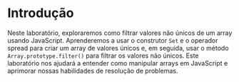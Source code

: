 # Introdução

Neste laboratório, exploraremos como filtrar valores não únicos de um array usando JavaScript. Aprenderemos a usar o construtor `Set` e o operador spread para criar um array de valores únicos e, em seguida, usar o método `Array.prototype.filter()` para filtrar os valores não únicos. Este laboratório nos ajudará a entender como manipular arrays em JavaScript e aprimorar nossas habilidades de resolução de problemas.
